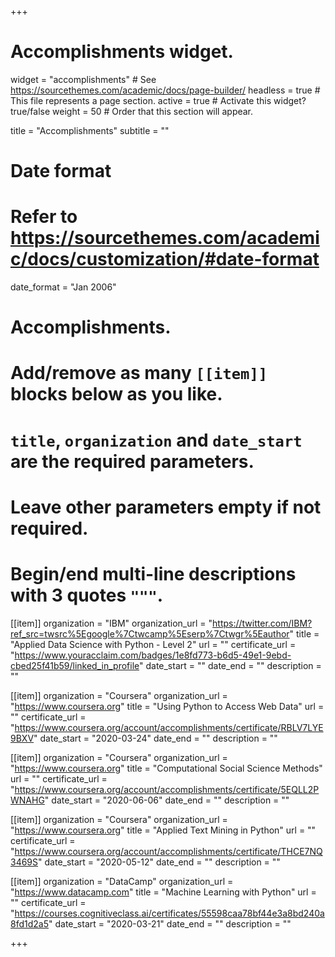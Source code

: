 +++
# Accomplishments widget.
widget = "accomplishments"  # See https://sourcethemes.com/academic/docs/page-builder/
headless = true  # This file represents a page section.
active = true  # Activate this widget? true/false
weight = 50  # Order that this section will appear.

title = "Accomplish&shy;ments"
subtitle = ""

# Date format
#   Refer to https://sourcethemes.com/academic/docs/customization/#date-format
date_format = "Jan 2006"

# Accomplishments.
#   Add/remove as many `[[item]]` blocks below as you like.
#   `title`, `organization` and `date_start` are the required parameters.
#   Leave other parameters empty if not required.
#   Begin/end multi-line descriptions with 3 quotes `"""`.

[[item]]
  organization = "IBM"
  organization_url = "https://twitter.com/IBM?ref_src=twsrc%5Egoogle%7Ctwcamp%5Eserp%7Ctwgr%5Eauthor"
  title = "Applied Data Science with Python - Level 2"
  url = ""
  certificate_url = "https://www.youracclaim.com/badges/1e8fd773-b6d5-49e1-9ebd-cbed25f41b59/linked_in_profile"
  date_start = ""
  date_end = ""
  description = ""
  
[[item]]
  organization = "Coursera"
  organization_url = "https://www.coursera.org"
  title = "Using Python to Access Web Data"
  url = ""
  certificate_url = "https://www.coursera.org/account/accomplishments/certificate/RBLV7LYE9BXV"
  date_start = "2020-03-24"
  date_end = ""
  description = ""

[[item]]
  organization = "Coursera"
  organization_url = "https://www.coursera.org"
  title = "Computational Social Science Methods"
  url = ""
  certificate_url = "https://www.coursera.org/account/accomplishments/certificate/5EQLL2PWNAHG"
  date_start = "2020-06-06"
  date_end = ""
  description = ""
  
  [[item]]
  organization = "Coursera"
  organization_url = "https://www.coursera.org"
  title = "Applied Text Mining in Python"
  url = ""
  certificate_url = "https://www.coursera.org/account/accomplishments/certificate/THCE7NQ3469S"
  date_start = "2020-05-12"
  date_end = ""
  description = ""
  
[[item]]
  organization = "DataCamp"
  organization_url = "https://www.datacamp.com"
  title = "Machine Learning with Python"
  url = ""
  certificate_url = "https://courses.cognitiveclass.ai/certificates/55598caa78bf44e3a8bd240a8fd1d2a5"
  date_start = "2020-03-21"
  date_end = ""
  description = ""

+++
